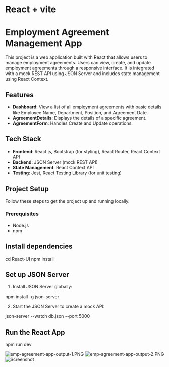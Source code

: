 # React + vite

# Employment Agreement Management App

This project is a web application built with React that allows users to manage employment agreements. Users can view, create, and update employment agreements through a responsive interface. It is integrated with a mock REST API using JSON Server and includes state management using React Context.

## Features

- **Dashboard**: View a list of all employment agreements with basic details like Employee Name, Department, Position, and Agreement Date.
- **AgreementDetails**: Displays the details of a specific agreement.
- **AgreementForm**: Handles Create and Update operations.

## Tech Stack

- **Frontend**: React.js, Bootstrap (for styling), React Router, React Context API
- **Backend**: JSON Server (mock REST API)
- **State Management**: React Context API
- **Testing**: Jest, React Testing Library (for unit testing)

## Project Setup

Follow these steps to get the project up and running locally.

### Prerequisites

- Node.js
- npm

## Install dependencies

cd React-UI
npm install

## Set up JSON Server
1) Install JSON Server globally:

npm install -g json-server

2) Start the JSON Server to create a mock API:

json-server --watch db.json --port 5000

## Run the React App

npm run dev

![emp-agreement-app-output-1.PNG](assets/emp-agreement-app-output-1.PNG)
![emp-agreement-app-output-2.PNG](assets/emp-agreement-app-output-2.PNG)
![Screenshot](assets/emp-agreement-app-output-3.png)
